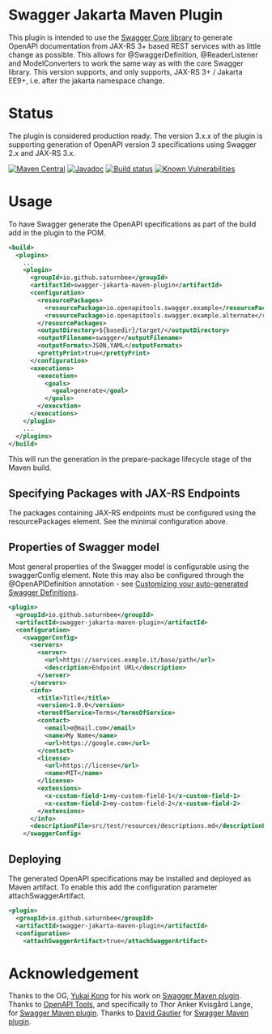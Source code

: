 # Swagger Jakarta Maven Plugin

This plugin is intended to use the [Swagger Core library](https://github.com/swagger-api/swagger-core) to generate OpenAPI documentation from JAX-RS 3+ based REST services with as little change as possible.
This allows for @SwaggerDefinition, @ReaderListener and ModelConverters to work the same way as with the core Swagger library.
This version supports, and only supports, JAX-RS 3+ / Jakarta EE9+, i.e. after the jakarta namespace change.

# Status

The plugin is considered production ready. The version 3.x.x of the plugin is supporting generation of OpenAPI version 3 specifications using Swagger 2.x and JAX-RS 3.x.

[![Maven Central](https://maven-badges.herokuapp.com/maven-central/io.openapitools.swagger/swagger-maven-plugin/badge.svg)](https://maven-badges.herokuapp.com/maven-central/io.openapitools.swagger/swagger-maven-plugin/)
[![Javadoc](https://javadoc.io/badge/io.openapitools.swagger/swagger-maven-plugin/badge.svg)](https://www.javadoc.io/doc/io.openapitools.swagger/swagger-maven-plugin)
[![Build status](https://travis-ci.org/openapi-tools/swagger-maven-plugin.svg?branch=master)](https://travis-ci.org/openapi-tools/swagger-maven-plugin)
[![Known Vulnerabilities](https://snyk.io/test/github/openapi-tools/swagger-maven-plugin/badge.svg)](https://snyk.io/test/github/openapi-tools/swagger-maven-plugin) 


# Usage

To have Swagger generate the OpenAPI specifications as part of the build add in the plugin to the POM.

```xml
<build>
  <plugins>
    ...
    <plugin>
      <groupId>io.github.saturnbee</groupId>
      <artifactId>swagger-jakarta-maven-plugin</artifactId>
      <configuration>
        <resourcePackages>
          <resourcePackage>io.openapitools.swagger.example</resourcePackage>
          <resourcePackage>io.openapitools.swagger.example.alternate</resourcePackage>
        </resourcePackages>
        <outputDirectory>${basedir}/target/</outputDirectory>
        <outputFilename>swagger</outputFilename>
        <outputFormats>JSON,YAML</outputFormats>
        <prettyPrint>true</prettyPrint>
      </configuration>
      <executions>
        <execution>
          <goals>
            <goal>generate</goal>
          </goals>
        </execution>
      </executions>
    </plugin>
    ...
  </plugins>
</build>
```

This will run the generation in the prepare-package lifecycle stage of the Maven build.

## Specifying Packages with JAX-RS Endpoints

The packages containing JAX-RS endpoints must be configured using the resourcePackages element. See the minimal configuration above.

## Properties of Swagger model

Most general properties of the Swagger model is configurable using the swaggerConfig element. Note this may also be configured through the @OpenAPIDefinition annotation - see [Customizing your auto-generated Swagger Definitions](http://swagger.io/customizing-your-auto-generated-swagger-definitions-in-1-5-x/).

```xml
<plugin>
  <groupId>io.github.saturnbee</groupId>
  <artifactId>swagger-jakarta-maven-plugin</artifactId>
  <configuration>
    <swaggerConfig>
      <servers>
        <server>
          <url>https://services.exmple.it/base/path</url>
          <description>Endpoint URL</description>
        </server>
      </servers>
      <info>
        <title>Title</title>
        <version>1.0.0</version>
        <termsOfService>Terms</termsOfService>
        <contact>
          <email>e@mail.com</email>
          <name>My Name</name>
          <url>https://google.com</url>
        </contact>
        <license>
          <url>https://license</url>
          <name>MIT</name>
        </license>
        <extensions>
          <x-custom-field-1>my-custom-field-1</x-custom-field-1>
          <x-custom-field-2>my-custom-field-2</x-custom-field-2>
        </extensions>
      </info>
      <descriptionFile>src/test/resources/descriptions.md</descriptionFile>
    </swaggerConfig>
```


## Deploying

The generated OpenAPI specifications may be installed and deployed as Maven artifact. To enable this add the configuration parameter attachSwaggerArtifact.

```xml
<plugin>
  <groupId>io.github.saturnbee</groupId>
  <artifactId>swagger-jakarta-maven-plugin</artifactId>
  <configuration>
    <attachSwaggerArtifact>true</attachSwaggerArtifact>
```

# Acknowledgement

Thanks to the OG, [Yukai Kong](https://github.com/kongchen) for his work on [Swagger Maven plugin](https://github.com/kongchen/swagger-maven-plugin).
Thanks to [OpenAPI Tools](https://github.com/openapi-tools/), and specifically to Thor Anker Kvisgård Lange, for [Swagger Maven plugin](https://github.com/openapi-tools/swagger-maven-plugin).
Thanks to [David Gautier](https://github.com/dgautier/) for [Swagger Maven plugin](https://github.com/dgautier/swagger-maven-plugin).

